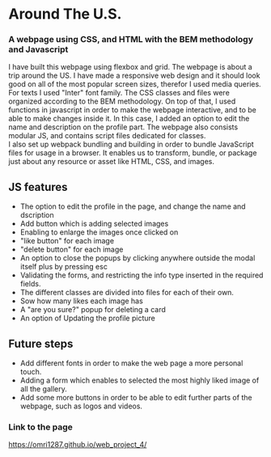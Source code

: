 # Around The U.S.

### A webpage using CSS, and HTML with the BEM methodology and Javascript

I have built this webpage using flexbox and grid. The webpage is about a trip around the US. 
I have made a responsive web design and it should look good on all of the most popular screen sizes, therefor I used media queries. For texts I used "Inter" font family. The CSS classes and files were organized according to the BEM methodology. 
On top of that, I used functions in javascript in order to make the webpage interactive, and to be able to make changes inside it. In this case, I added an option to edit the name and description on the profile part. 
The webpage also consists modular JS, and contains script files dedicated for classes.  
I also set up webpack bundling and building in order to bundle JavaScript files for usage in a browser. It enables us to transform, bundle, or package just about any resource or asset like HTML, CSS, and images.

## JS features
* The option to edit the profile in the page, and change the name and dscription
* Add button which is adding selected images
* Enabling to enlarge the images once clicked on
* "like button" for each image
* "delete button" for each image
* An option to close the popups by clicking anywhere outside the modal itself plus by pressing esc
* Validating the forms, and restricting the info type inserted in the required fields. 
* The different classes are divided into files for each of their own.
* Sow how many likes each image has
* A "are you sure?" popup for deleting a card 
* An option of Updating the profile picture

## Future steps
* Add different fonts in order to make the web page a more personal touch.
* Adding a form which enables to selected the most highly liked image of all the gallery.
* Add some more buttons in order to be able to edit further parts of the webpage, such as logos and videos.

### Link to the page
https://omri1287.github.io/web_project_4/
